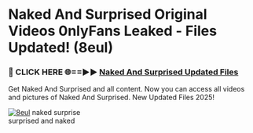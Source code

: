 # Naked And Surprised Original Videos 0nlyFans Leaked - Files Updated! (8eul)

<h3>🔴 CLICK HERE 🌐==►► <a href="https://tinyurl.com/up5wt9bj" rel="nofollow">Naked And Surprised Updated Files</a></h3>

Get Naked And Surprised and all content. Now you can access all videos and pictures of Naked And Surprised. New Updated Files 2025!

[![8eul](https://i.imgur.com/ABiUzMV.gif)](https://tinyurl.com/up5wt9bj)
naked surprise<br>
surprised and naked